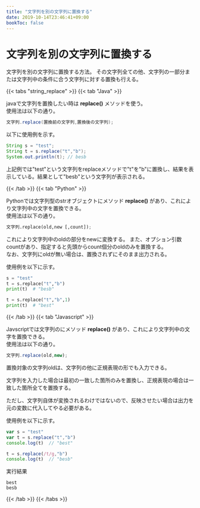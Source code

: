 ```yaml
---
title: "文字列を別の文字列に置換する"
date: 2019-10-14T23:46:41+09:00
bookToc: false
---
```


# 文字列を別の文字列に置換する

文字列を別の文字列に置換する方法。
その文字列全ての他、文字列の一部分または文字列中の条件に合う文字列に対する置換も行える。

{{< tabs "string_replace" >}}
{{< tab "Java" >}}

javaで文字列を置換したい時は **replace()** メソッドを使う。<br>
使用法は以下の通り。

```java
文字列.replace(置換前の文字列,置換後の文字列);
```

以下に使用例を示す。

```java
String s = "test";
String t = s.replace("t","b");
System.out.println(t); // besb
```

上記例では"test"という文字列をreplaceメソッドで"t"を"b"に置換し、結果を表示している。結果として"besb"という文字列が表示される。

{{< /tab >}}
{{< tab "Python" >}}

Pythonでは文字列型のstrオブジェクトにメソッド **replace()** があり、これにより文字列中の文字を置換できる。<br>
使用法は以下の通り。

```python
文字列.replace(old,new [,count]);
```

これにより文字列中のoldの部分をnewに変換する。
また、オプション引数countがあり、指定すると先頭からcount個分のoldのみを置換する。  
なお、文字列にoldが無い場合は、置換されずにそのまま出力される。  

使用例を以下に示す。

```python
s = "test"
t = s.replace("t","b")
print(t)  # "besb"

t = s.replace("t","b",1)
print(t)  # "best"
```

{{< /tab >}}
{{< tab "Javascript" >}}

Javscriptでは文字列のにメソッド **replace()** があり、これにより文字列中の文字を置換できる。<br>
使用法は以下の通り。

```javascript
文字列.replace(old,new);
```

置換対象の文字列oldは、文字列の他に正規表現の形でも入力できる。  

文字列を入力した場合は最初の一致した箇所のみを置換し、正規表現の場合は一致した箇所全てを置換する。

ただし、文字列自体が変換されるわけではないので、反映させたい場合は出力を元の変数に代入してやる必要がある。

使用例を以下に示す。

```javascript
var s = "test"
var t = s.replace("t","b")
console.log(t)  // "best"

t = s.replace(/t/g,"b")
console.log(t)  // "besb"
```

実行結果

```
best
besb
```

{{< /tab >}}
{{< /tabs >}}